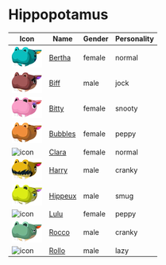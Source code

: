 # Hippopotamus

|Icon|Name|Gender|Personality|
|---|---|---|---|
|![icon](./bertha/icon.png)|[Bertha](./bertha)|female|normal|
|![icon](./biff/icon.png)|[Biff](./biff)|male|jock|
|![icon](./bitty/icon.png)|[Bitty](./bitty)|female|snooty|
|![icon](./bubbles/icon.png)|[Bubbles](./bubbles)|female|peppy|
|![icon](./clara/icon.png)|[Clara](./clara)|female|normal|
|![icon](./harry/icon.png)|[Harry](./harry)|male|cranky|
|![icon](./hippeux/icon.png)|[Hippeux](./hippeux)|male|smug|
|![icon](./lulu/icon.png)|[Lulu](./lulu)|female|peppy|
|![icon](./rocco/icon.png)|[Rocco](./rocco)|male|cranky|
|![icon](./rollo/icon.png)|[Rollo](./rollo)|male|lazy|
